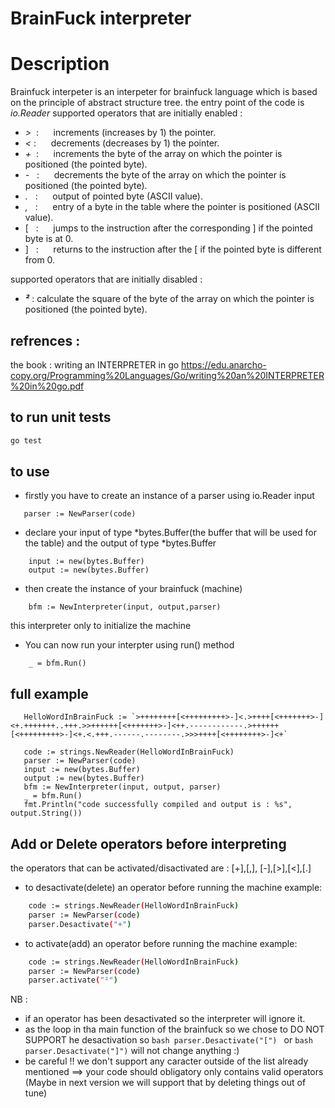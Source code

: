# BrainFuck interpreter




# Description
Brainfuck interpeter is an interpeter for brainfuck language which is based on the principle of abstract structure tree.
the entry point of the code is *io.Reader*
supported operators that are initially enabled :

- *>* &nbsp;: &nbsp;&nbsp;&nbsp;&nbsp;&nbsp;increments (increases by 1) the pointer.  
- *<* :&nbsp;&nbsp;&nbsp;&nbsp;&nbsp; decrements (decreases by 1) the pointer.
- *+* &nbsp;:&nbsp;&nbsp;&nbsp;&nbsp;&nbsp; increments the byte of the array on which the pointer is positioned (the pointed byte).
- *-* &nbsp;&nbsp;:&nbsp;&nbsp;&nbsp;&nbsp;&nbsp; decrements the byte of the array on which the pointer is positioned (the pointed byte).
- *.* &nbsp;&nbsp;: &nbsp;&nbsp;&nbsp;&nbsp;&nbsp;output of pointed byte (ASCII value).
- *,* &nbsp;&nbsp;: &nbsp;&nbsp;&nbsp;&nbsp;&nbsp;entry of a byte in the table where the pointer is positioned (ASCII value).
- [ &nbsp;&nbsp;: &nbsp;&nbsp;&nbsp;&nbsp;&nbsp;jumps to the instruction after the corresponding ] if the pointed byte is at 0.
- ] &nbsp;&nbsp;: &nbsp;&nbsp;&nbsp;&nbsp;&nbsp;returns to the instruction after the [ if the pointed byte is different from 0.
  
supported operators that are initially disabled :
- ***²*** : calculate the square of the byte of the array on which the pointer is positioned (the pointed byte).

## refrences :
the book : writing an INTERPRETER in go https://edu.anarcho-copy.org/Programming%20Languages/Go/writing%20an%20INTERPRETER%20in%20go.pdf


## to run unit tests
```bash
go test
```
## to use 
- firstly you have to create an instance of a parser using io.Reader input 
```bashs
   parser := NewParser(code)
```
- declare your input of type *bytes.Buffer(the buffer that will be used for the table) and the output of type *bytes.Buffer
```bashs
	input := new(bytes.Buffer)
	output := new(bytes.Buffer)
```
- then create the instance of your brainfuck (machine) 
```bashs
    bfm := NewInterpreter(input, output,parser)
```
this interpreter only to initialize the machine 
- You can now run your interpter using run() method
```bashs
    _ = bfm.Run()

```
## full example  
 ```bashs
	HelloWordInBrainFuck := `>++++++++[<+++++++++>-]<.>++++[<+++++++>-]<+.+++++++..+++.>>++++++[<+++++++>-]<++.------------.>++++++[<+++++++++>-]<+.<.+++.------.--------.>>>++++[<++++++++>-]<+`

	code := strings.NewReader(HelloWordInBrainFuck)
	parser := NewParser(code)
	input := new(bytes.Buffer)
	output := new(bytes.Buffer)
	bfm := NewInterpreter(input, output, parser)
	_ = bfm.Run()
	fmt.Println("code successfully compiled and output is : %s", output.String())
```

## Add or Delete operators before interpreting 
the operators that can be activated/disactivated are : [+],[,], [-],[>],[<],[.] 
- to desactivate(delete) an operator before running the machine
  example: 
```bash
	code := strings.NewReader(HelloWordInBrainFuck)
	parser := NewParser(code)
	parser.Desactivate("+")

```
- to activate(add) an operator before running the machine
  example: 
```bash
	code := strings.NewReader(HelloWordInBrainFuck)
	parser := NewParser(code)
	parser.activate("²")
```
NB :
- if an operator has been desactivated so the interpreter will ignore it.
- as the loop in tha main function of the brainfuck so we chose to DO NOT SUPPORT he desactivation so ```bash parser.Desactivate("[") ```
 or  ```bash
parser.Desactivate("]")```
 will not change anything :) 
- be careful !! we don't support any caracter outside of the list already mentioned ==> your code should obligatory only contains valid operators (Maybe in next version we will support that by deleting things out of tune)
   

